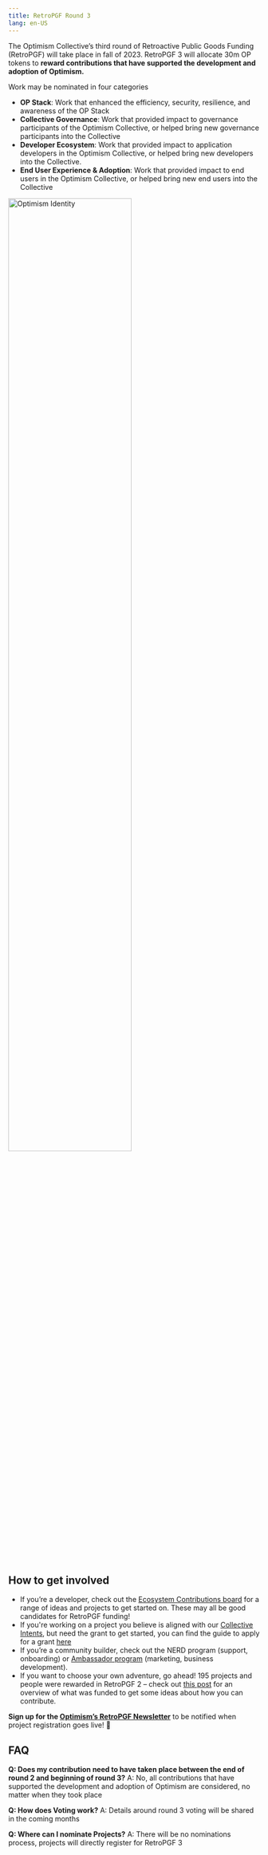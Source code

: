 ```yaml
---
title: RetroPGF Round 3
lang: en-US
---
```


The Optimism Collective’s third round of Retroactive Public Goods Funding (RetroPGF) will take place in fall of 2023. 
RetroPGF 3 will allocate 30m OP tokens to **reward contributions that have supported the development and adoption of Optimism.** 

Work may be nominated in four categories
- **OP Stack**: Work that enhanced the efficiency, security, resilience, and awareness of the OP Stack
- **Collective Governance**: Work that provided impact to governance participants of the Optimism Collective, or helped bring new governance participants into the Collective
- **Developer Ecosystem**: Work that provided impact to application developers in the Optimism Collective, or helped bring new developers into the Collective.
- **End User Experience & Adoption**: Work that provided impact to end users in the Optimism Collective, or helped bring new end users into the Collective

<img width="70%" alt="Optimism Identity" src="https://github.com/ethereum-optimism/community-hub/assets/43515441/cc322715-ca46-4338-870d-967098bd242a">

## How to get involved
- If you’re a developer, check out the [Ecosystem Contributions board](https://github.com/ethereum-optimism/ecosystem-contributions#readme) for a range of ideas and projects to get started on. These may all be good candidates for RetroPGF funding! 
- If you're working on a project you believe is aligned with our [Collective Intents](https://gov.optimism.io/t/collective-intents/5874/2), but need the grant to get started, you can find the guide to apply for a grant [here](https://community.optimism.io/docs/governance/get-a-grant/#collective-grants)
- If you’re a community builder, check out the NERD program (support, onboarding) or [Ambassador program](https://community.optimism.io/docs/contribute/contribution-path/Ambassador-req/) (marketing, business development). 
- If you want to choose your own adventure, go ahead! 195 projects and people were rewarded in RetroPGF 2 – check out [this post](https://optimism.mirror.xyz/Upn_LtV2-3SviXgX_PE_LyA7YI00jQyoM1yf55ltvvI) for an overview of what was funded to get some ideas about how you can contribute. 


**Sign up for the [Optimism’s RetroPGF Newsletter](https://mailchi.mp/optimism/retropgf)** to be notified when project registration goes live! 🔔

## FAQ
**Q: Does my contribution need to have taken place between the end of round 2 and beginning of round 3?**
A: No, all contributions that have supported the development and adoption of Optimism are considered, no matter when they took place

**Q: How does Voting work?**
A: Details around round 3 voting will be shared in the coming months 

**Q: Where can I nominate Projects?**
A: There will be no nominations process, projects will directly register for RetroPGF 3

